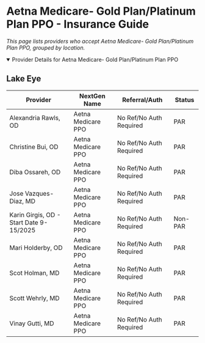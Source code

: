 # Aetna Medicare- Gold Plan/Platinum Plan PPO - Insurance Guide

*This page lists providers who accept Aetna Medicare- Gold Plan/Platinum Plan PPO, grouped by location.*

<details open><summary>Provider Details for Aetna Medicare- Gold Plan/Platinum Plan PPO</summary>

## Lake Eye 

| Provider | NextGen Name | Referral/Auth | Status |
|----------|-------------|--------------|--------|
| Alexandria Rawls, OD | Aetna Medicare PPO | No Ref/No Auth Required | PAR |
| Christine Bui, OD | Aetna Medicare PPO | No Ref/No Auth Required | PAR |
| Diba Ossareh, OD | Aetna Medicare PPO | No Ref/No Auth Required | PAR |
| Jose Vazques-Diaz, MD | Aetna Medicare PPO | No Ref/No Auth Required | PAR |
| Karin Girgis, OD - Start Date 9-15/2025 | Aetna Medicare PPO | No Ref/No Auth Required | Non-PAR |
| Mari Holderby, OD | Aetna Medicare PPO | No Ref/No Auth Required | PAR |
| Scot Holman, MD | Aetna Medicare PPO | No Ref/No Auth Required | PAR |
| Scott Wehrly, MD | Aetna Medicare PPO | No Ref/No Auth Required | PAR |
| Vinay Gutti, MD | Aetna Medicare PPO | No Ref/No Auth Required | PAR |

</details>

